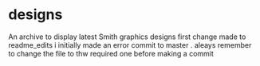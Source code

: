 # designs
An archive to display latest Smith graphics designs
first change made to readme_edits
i initially made an error commit to master . aleays remember to change the file to thw required one before making a commit
